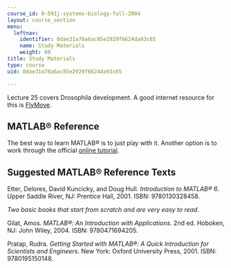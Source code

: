 ```yaml
---
course_id: 8-591j-systems-biology-fall-2004
layout: course_section
menu:
  leftnav:
    identifier: 0dae31a78a6ac85e2929f6624da93c65
    name: Study Materials
    weight: 60
title: Study Materials
type: course
uid: 0dae31a78a6ac85e2929f6624da93c65

---
```


Lecture 25 covers Drosophila development. A good internet resource for this is [FlyMove](http://flymove.uni-muenster.de/).

MATLAB® Reference
-----------------

The best way to learn MATLAB® is to just play with it. Another option is to work through the official [online tutorial](http://www.mathworks.com/academia/student_center/tutorials.html).

Suggested MATLAB® Reference Texts
---------------------------------

Etter, Delores, David Kuncicky, and Doug Hull. _Introduction to MATLAB® 6_. Upper Saddle River, NJ: Prentice Hall, 2001. ISBN: 9780130328458.

_Two basic books that start from scratch and are very easy to read._

Gilat, Amos. _MATLAB®: An Introduction with Applications_. 2nd ed. Hoboken, NJ: John Wiley, 2004. ISBN: 9780471694205.

Pratap, Rudra. _Getting Started with MATLAB®: A Quick Introduction for Scientists and Engineers_. New York: Oxford University Press, 2001. ISBN: 9780195150148.